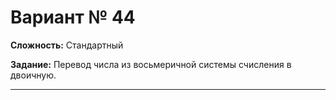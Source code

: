 # Вариант № 44
**Сложность:** Стандартный

**Задание:**  Перевод числа из восьмеричной системы счисления в двоичную.

---